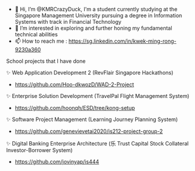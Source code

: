 - 👋 Hi, I’m @KMRCrazyDuck, I'm a student currently studying at the Singapore Management University pursuing a degree in Information Systems with track in Financial Technology
- 👀 I’m interested in exploring and further honing my fundamental technical abilities
- 📫 How to reach me : https://sg.linkedin.com/in/kwek-ming-rong-9230a360

School projects that I have done

✨ Web Application Development 2 (RevFlair Singapore Hackathons)
- https://github.com/Hoo-dkwozD/WAD-2-Project

✨ Enterprise Solution Development (TravelPal Flight Management System)
- https://github.com/hoonqh/ESD/tree/kong-setup

✨ Software Project Management (Learning Journey Planning System)
- https://github.com/genevievetai2020/is212-project-group-2

✨ Digital Banking Enterprise Architecture (乐 Trust Capital Stock Collateral Investor-Borrower System)
- https://github.com/jovinyap/is444

<!---
KMRCrazyDuck/KMRCrazyDuck is a ✨ special ✨ repository because its `README.md` (this file) appears on your GitHub profile.
You can click the Preview link to take a look at your changes.
--->

